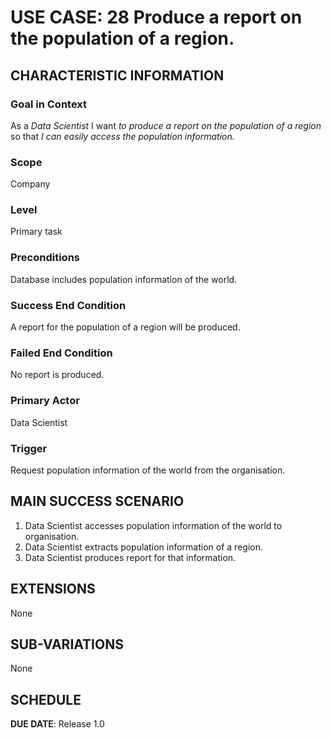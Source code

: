 # USE CASE: 28 Produce a report on the population of a region.
## CHARACTERISTIC INFORMATION

### Goal in Context

As a *Data Scientist* I want *to produce a report on the population of a region* so that *I can easily access the population information.*

### Scope

Company

### Level

Primary task

### Preconditions

Database includes population information of the world.

### Success End Condition

A report for the population of a region will be produced.

### Failed End Condition

No report is produced.

### Primary Actor

Data Scientist

### Trigger

Request population information of the world from the organisation.

## MAIN SUCCESS SCENARIO

1. Data Scientist accesses population information of the world to organisation.
2. Data Scientist extracts population information of a region.
3. Data Scientist produces report for that information.

## EXTENSIONS

None

## SUB-VARIATIONS

None

## SCHEDULE

**DUE DATE**: Release 1.0